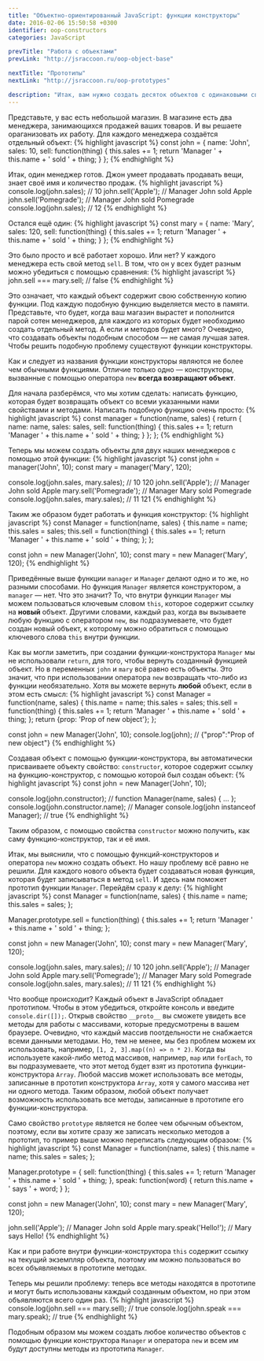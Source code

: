 ```yaml
---
title: "Объектно-ориентированный JavaScript: функции конструкторы"
date: 2016-02-06 15:50:58 +0300
identifier: oop-constructors
categories: JavaScript

prevTitle: "Работа с объектами"
prevLink: "http://jsraccoon.ru/oop-object-base"

nextTitle: "Прототипы"
nextLink: "http://jsraccoon.ru/oop-prototypes"

description: "Итак, вам нужно создать десяток объектов с одинаковыми свойствами и методами. Как раз для этого есть функции конструкторы, которые позволят не переписывать код для каждого объекта и в значительной степени помогут сэкономить ресурсы."
---
```


Представьте, у вас есть небольшой магазин. В магазине есть два менеджера, занимающихся продажей ваших товаров. И вы решаете ораганизовать их работу. Для каждого менеджера создаётся отдельный объект:
{% highlight javascript %}
const john = {
  name: 'John',
  sales: 10,
  sell: function(thing) {
    this.sales += 1;
    return 'Manager ' + this.name + ' sold ' + thing;
  }
};
{% endhighlight %}

Итак, один менеджер готов. Джон умеет продавать продавать вещи, знает своё имя и количество продаж.
{% highlight javascript %}
console.log(john.sales); // 10
john.sell('Apple');      // Manager John sold Apple
john.sell('Pomegrade');  // Manager John sold Pomegrade
console.log(john.sales); // 12
{% endhighlight %}

Остался ещё один:
{% highlight javascript %}
const mary = {
  name: 'Mary',
  sales: 120,
  sell: function(thing) {
    this.sales += 1;
    return 'Manager ' + this.name + ' sold ' + thing;
  }
};
{% endhighlight %}

Это было просто и всё работает хорошо. Или нет? У каждого менеджера есть свой метод `sell`. В том, что он у всех будет разным можно убедиться с помощью сравнения:
{% highlight javascript %}
john.sell === mary.sell; // false
{% endhighlight %}

Это означает, что каждый объект содержит свою собственную копию функции. Под каждую подобную функцию выделяется место в памяти. Представьте, что будет, когда ваш магазин вырастет и пополнится парой сотен менеджеров, для каждого из которых будет необходимо создать отдельный метод. А если и методов будет много? Очевидно, что создавать объекты подобным способом — не самая лучшая затея. Чтобы решить подобную проблему существуют функции конструкторы. 

Как и следует из названия функции конструкторы являются не более чем обычными функциями. Отличие только одно — конструкторы, вызванные с помощью оператора `new` **всегда возвращают объект**. 

Для начала разберёмся, что мы хотим сделать: написать функцию, которая будет возвращать объект со всеми указанными нами свойствами и методами. Написать подобную функцию очень просто:
{% highlight javascript %}
const manager = function(name, sales) {
  return {
    name: name,
    sales: sales,
    sell: function(thing) {
      this.sales += 1;
      return 'Manager ' + this.name + ' sold ' + thing; 
    }
  };
};
{% endhighlight %}

Теперь мы можем создать объекты для двух наших менеджеров с помощью этой функции:
{% highlight javascript %}
const john = manager('John', 10);
const mary = manager('Mary', 120);

console.log(john.sales, mary.sales); // 10 120
john.sell('Apple');      // Manager John sold Apple
mary.sell('Pomegrade');  // Manager Mary sold Pomegrade
console.log(john.sales, mary.sales); // 11 121
{% endhighlight %}

Таким же образом будет работать и функция конструктор:
{% highlight javascript %}
const Manager = function(name, sales) {
  this.name = name;
  this.sales = sales;
  this.sell = function(thing) {
    this.sales += 1;
    return 'Manager ' + this.name + ' sold ' + thing;
  };
};

const john = new Manager('John', 10);
const mary = new Manager('Mary', 120);
{% endhighlight %}

Приведённые выше функции `manager` и `Manager` делают одно и то же, но разными способами. Но функция `Manager` является конструктором, а `manager` — нет. Что это значит? То, что внутри функции `Manager` мы можем пользоваться ключевым словом `this`, которое содержит ссылку на **новый** объект. Другими словами, каждый раз, когда вы вызываете любую функцию с оператором `new`, вы подразумеваете, что будет создан новый объект, к которому можно обратиться с помощью ключевого слова `this` внутри функции. 

Как вы могли заметить, при создании функции-конструктора `Manager` мы не использовали `return`, для того, чтобы вернуть созданный функцией объект. Но в переменных `john` и `mary` всё равно есть объекты. Это значит, что при использовании оператора `new` возвращать что-либо из функции необязательно. Хотя вы можете вернуть **любой** объект, если в этом есть смысл:
{% highlight javascript %}
const Manager = function(name, sales) {
  this.name = name;
  this.sales = sales;
  this.sell = function(thing) {
    this.sales += 1;
    return 'Manager ' + this.name + ' sold ' + thing;
  };
  return {prop: 'Prop of new object'};
};

const john = new Manager('John', 10);
console.log(john); // {"prop":"Prop of new object"}
{% endhighlight %}

Создавая объект с помощью функции-конструктора, вы автоматически присваиваете объекту свойство: `constructor`, которое содержит ссылку на функцию-конструктор, с помощью которой был создан объект:
{% highlight javascript %}
const john = new Manager('John', 10);

console.log(john.constructor); // function Manager(name, sales) { ... };
console.log(john.constructor.name); // Manager
console.log(john instanceof Manager); // true
{% endhighlight %}

Таким образом, с помощью свойства `constructor` можно получить, как саму функцию-конструктор, так и её имя. 

Итак, мы выяснили, что с помощью функций-конструкторов и оператора `new` можно создать объект. Но нашу проблему всё равно не решили. Для каждого нового объекта будет создаваться новая функция, которая будет записываться в метод `sell`. И здесь нам поможет прототип функции `Manager`. Перейдём сразу к делу:
{% highlight javascript %}
const Manager = function(name, sales) {
  this.name = name;
  this.sales = sales;
};

Manager.prototype.sell = function(thing) {
  this.sales += 1;
  return 'Manager ' + this.name + ' sold ' + thing;
};

const john = new Manager('John', 10);
const mary = new Manager('Mary', 120);

console.log(john.sales, mary.sales); // 10 120
john.sell('Apple');      // Manager John sold Apple
mary.sell('Pomegrade');  // Manager Mary sold Pomegrade
console.log(john.sales, mary.sales); // 11 121
{% endhighlight %}

Что вообще происходит? Каждый объект в JavaScript обладает прототипом. Чтобы в этом убедиться, откройте консоль и введите `console.dir([]);`. Открыв свойство `__proto__` вы сможете увидеть все методы для работы с массивами, которые предусмотрены в вашем браузере. Очевидно, что каждый массив поотдельности не снабжается всеми данными методами. Но, тем не менее, мы без проблем можем их использовать, например, `[1, 2, 3].map((n) => n * 2)`. Когда вы используете какой-либо метод массивов, например, `map` или `forEach`, то вы подразумеваете, что этот метод будет взят из прототипа функции-конструктора `Array`. Любой массив может использовать все методы, записанные в прототип конструктора `Array`, хотя у самого массива нет ни одного метода. Таким образом, любой объект получает возможность использовать все методы, записанные в прототипе его функции-конструктора. 

Само свойство `prototype` является не более чем обычным объектом, поэтому, если вы хотите сразу же записать несколько методов а прототип, то пример выше можно переписать следующим образом:
{% highlight javascript %}
const Manager = function(name, sales) {
  this.name = name;
  this.sales = sales;
};

Manager.prototype = {
  sell: function(thing) {
    this.sales += 1;
    return 'Manager ' + this.name + ' sold ' + thing;
  },
  speak: function(word) {
    return this.name + ' says ' + word;
  }
};

const john = new Manager('John', 10);
const mary = new Manager('Mary', 120);

john.sell('Apple'); // Manager John sold Apple
mary.speak('Hello!'); // Mary says Hello!
{% endhighlight %}

Как и при работе внутри функции-конструктора `this` содержит ссылку на текущий экземпляр объекта, поэтому им можно пользоваться во всех объявляемых в прототипе методах.

Теперь мы решили проблему: теперь все методы находятся в прототипе и могут быть использованы каждый созданным объектом, но при этом объявляются всего один раз.
{% highlight javascript %}
console.log(john.sell === mary.sell); // true
console.log(john.speak === mary.speak); // true
{% endhighlight %}

Подобным образом мы можем создать любое количество объектов с помощью функции конструктора `Manager` и оператора `new` и всем им будут доступны методы из прототипа `Manager`.